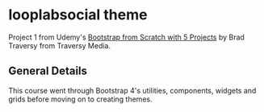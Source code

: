 # looplabsocial theme
Project 1 from Udemy's [Bootstrap from Scratch with 5 Projects](https://www.udemy.com/share/1003LUAkUfcVpURHw=/) by Brad Traversy from Traversy Media.
## General Details
This course went through Bootstrap 4's utilities, components, widgets and grids before moving on to creating themes.
